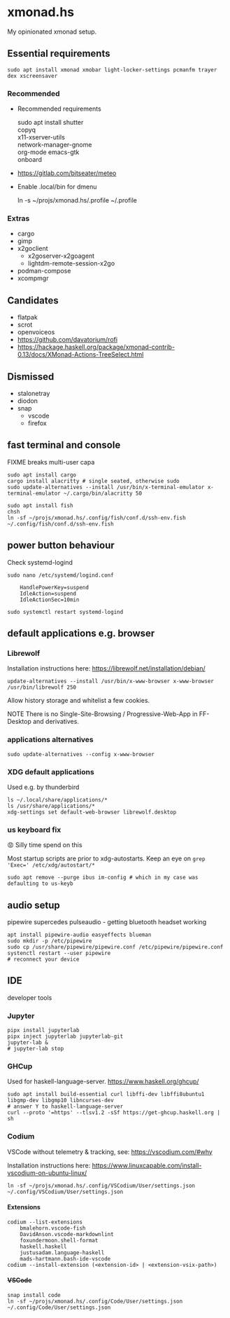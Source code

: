 # xmonad.hs

My opinionated xmonad setup.

## Essential requirements

    sudo apt install xmonad xmobar light-locker-settings pcmanfm trayer dex xscreensaver

### Recommended

* Recommended requirements

    sudo apt install shutter \
        copyq \
        x11-xserver-utils \
        network-manager-gnome \
        org-mode emacs-gtk \
        onboard

* <https://gitlab.com/bitseater/meteo>

* Enable .local/bin for dmenu

    ln -s ~/projs/xmonad.hs/.profile ~/.profile

### Extras

* cargo
* gimp
* x2goclient
  * x2goserver-x2goagent
  * lightdm-remote-session-x2go
* podman-compose
* xcompmgr

## Candidates

* flatpak
* scrot
* openvoiceos
* <https://github.com/davatorium/rofi>
* <https://hackage.haskell.org/package/xmonad-contrib-0.13/docs/XMonad-Actions-TreeSelect.html>

## Dismissed

* stalonetray
* diodon
* snap
  * vscode
  * firefox

## fast terminal and console

FIXME breaks multi-user capa

    sudo apt install cargo
    cargo install alacritty # single seated, otherwise sudo
    sudo update-alternatives --install /usr/bin/x-terminal-emulator x-terminal-emulator ~/.cargo/bin/alacritty 50

    sudo apt install fish
    chsh
    ln -sf ~/projs/xmonad.hs/.config/fish/conf.d/ssh-env.fish ~/.config/fish/conf.d/ssh-env.fish

## power button behaviour

Check systemd-logind

    sudo nano /etc/systemd/logind.conf

        HandlePowerKey=suspend
        IdleAction=suspend
        IdleActionSec=10min

    sudo systemctl restart systemd-logind

## default applications e.g. browser

### Librewolf

Installation instructions here: <https://librewolf.net/installation/debian/>

    update-alternatives --install /usr/bin/x-www-browser x-www-browser /usr/bin/librewolf 250

Allow history storage and whitelist a few cookies.

NOTE There is no Single-Site-Browsing / Progressive-Web-App in FF-Desktop and derivatives.

### applications alternatives

    sudo update-alternatives --config x-www-browser

### XDG default applications

Used e.g. by thunderbird

    ls ~/.local/share/applications/*
    ls /usr/share/applications/*
    xdg-settings set default-web-browser librewolf.desktop

### us keyboard fix

:rage: Silly time spend on this

Most startup scripts are prior to xdg-autostarts.
Keep an eye on `grep 'Exec=' /etc/xdg/autostart/*`

    sudo apt remove --purge ibus im-config # which in my case was defaulting to us-keyb

## audio setup

pipewire supercedes pulseaudio - getting bluetooth headset working

    apt install pipewire-audio easyeffects blueman
    sudo mkdir -p /etc/pipewire
    sudo cp /usr/share/pipewire/pipewire.conf /etc/pipewire/pipewire.conf
    systenctl restart --user pipewire
    # reconnect your device

## IDE

developer tools

### Jupyter

    pipx install jupyterlab
    pipx inject jupyterlab jupyterlab-git
    jupyter-lab &
    # jupyter-lab stop

### GHCup

Used for haskell-language-server. <https://www.haskell.org/ghcup/>

    sudo apt install build-essential curl libffi-dev libffi8ubuntu1 libgmp-dev libgmp10 libncurses-dev
    # answer Y to haskell-language-server
    curl --proto '=https' --tlsv1.2 -sSf https://get-ghcup.haskell.org | sh

### Codium

VSCode without telemetry & tracking, see: <https://vscodium.com/#why>

Installation instructions here: <https://www.linuxcapable.com/install-vscodium-on-ubuntu-linux/>

    ln -sf ~/projs/xmonad.hs/.config/VSCodium/User/settings.json ~/.config/VSCodium/User/settings.json

#### Extensions

    codium --list-extensions
        bmalehorn.vscode-fish
        DavidAnson.vscode-markdownlint
        foxundermoon.shell-format
        haskell.haskell
        justusadam.language-haskell
        mads-hartmann.bash-ide-vscode
    codium --install-extension (<extension-id> | <extension-vsix-path>)

#### ~~VSCode~~

    snap install code
    ln -sf ~/projs/xmonad.hs/.config/Code/User/settings.json ~/.config/Code/User/settings.json
